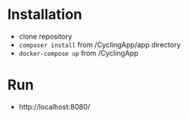 # Installation

 - clone repository
 - `composer install` from /CyclingApp/app directory
 - `docker-compose up` from /CyclingApp

# Run
 - http://localhost:8080/
